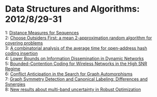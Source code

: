 # Data Structures and Algorithms: 2012/8/29-31  
1: [Distance Measures for Sequences](https://doi.org/10.48550/arXiv.1208.5713)  
2: [Choose Outsiders First: a mean 2-approximation random algorithm for  covering problems](https://doi.org/10.48550/arXiv.1208.5907)  
3: [A combinatorial analysis of the average time for open-address hash  coding insertion](https://doi.org/10.48550/arXiv.1208.5956)  
4: [Lower Bounds on Information Dissemination in Dynamic Networks](https://doi.org/10.48550/arXiv.1208.6051)  
5: [Bounded-Contention Coding for Wireless Networks in the High SNR Regime](https://doi.org/10.48550/arXiv.1208.6125)  
6: [Conflict Anticipation in the Search for Graph Automorphisms](https://doi.org/10.48550/arXiv.1208.6269)  
7: [Graph Symmetry Detection and Canonical Labeling: Differences and  Synergies](https://doi.org/10.48550/arXiv.1208.6271)  
8: [New results about multi-band uncertainty in Robust Optimization](https://doi.org/10.48550/arXiv.1208.6322)  